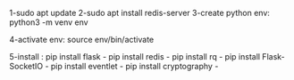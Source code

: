 1-sudo apt update
2-sudo apt install redis-server
3-create python env:
	python3 -m venv env

4-activate env:
	source env/bin/activate

5-install :
	pip install flask - 
	pip install redis - 
	pip install rq - 
	pip install Flask-SocketIO - 
	pip install eventlet - 
	pip install cryptography - 
